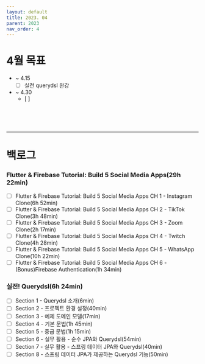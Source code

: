 ```yaml
---
layout: default
title: 2023. 04
parent: 2023
nav_order: 4
---
```


# 4월 목표
- ~ 4.15
  - [ ] 실전 querydsl 완강

- ~ 4.30
  - [ ]

<br>
<br>
<br>

<hr>

# 백로그

### Flutter & Firebase Tutorial: Build 5 Social Media Apps(29h 22min)
- [ ] Flutter & Firebase Tutorial: Build 5 Social Media Apps CH 1 - Instagram Clone(6h 52min)
- [ ] Flutter & Firebase Tutorial: Build 5 Social Media Apps CH 2 - TikTok Clone(3h 48min)
- [ ] Flutter & Firebase Tutorial: Build 5 Social Media Apps CH 3 - Zoom Clone(2h 17min)
- [ ] Flutter & Firebase Tutorial: Build 5 Social Media Apps CH 4 - Twitch Clone(4h 28min)
- [ ] Flutter & Firebase Tutorial: Build 5 Social Media Apps CH 5 - WhatsApp Clone(10h 22min)
- [ ] Flutter & Firebase Tutorial: Build 5 Social Media Apps CH 6 - (Bonus)Firebase Authentication(1h 34min)

### 실전! Querydsl(6h 24min)
- [ ] Section 1 - Querydsl 소개(6min)
- [ ] Section 2 - 프로젝트 환경 설정(40min)
- [ ] Section 3 - 예제 도메인 모델(17min)
- [ ] Section 4 - 기본 문법(1h 45min)
- [ ] Section 5 - 중급 문법(1h 15min)
- [ ] Section 6 - 실무 활용 - 순수 JPA와 Querydsl(54min)
- [ ] Section 7 - 실무 활용 - 스프링 데이터 JPA와 Querydsl(40min)
- [ ] Section 8 - 스프링 데이터 JPA가 제공하는 Querydsl 기능(50min)
